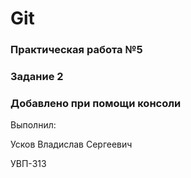 # Git

### Практическая работа №5

### Задание 2

### Добавлено при помощи консоли

Выполнил:

Усков Владислав Сергеевич

УВП-313